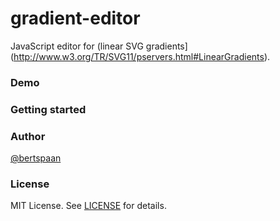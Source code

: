 # gradient-editor

JavaScript editor for (linear SVG gradients](http://www.w3.org/TR/SVG11/pservers.html#LinearGradients).

### Demo

### Getting started

### Author

[@bertspaan](http://github.com/bertspaan)

### License

MIT License. See [LICENSE](https://github.com/bertspaan/gradient-editor/blob/master/LICENSE.md) for details.
